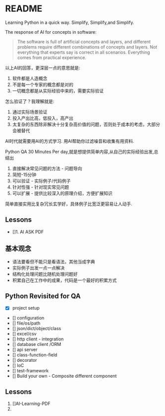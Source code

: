 # README
Learning Python in a quick way. Simplify, Simplify,and Simplify. 

The response of AI for concepts in software:
> The software is full of artificial concepts and layers,
> and different problems require different combinations of concepts and layers.
> Not everything that experts say is correct in all scenarios.
> Everything comes from practical experience.

以上AI的回答，更深层一点的意思就是:
1. 软件都是人造概念
2. 不是每一个专家的概念都是对的
3. 一切概念都是从实际经验中来的，需要实际验证

怎么验证了？我理解就是:
1. 通过实际场景验证
2. 投入产出比高，低投入，高产出
3. 太复杂的东西除非解决十分复杂高价值的问题，否则处于成本的考虑，大部分会被替代

AI时代就需要用AI的方式学习. 用AI帮助你过滤噪音和收集有用资料.

Python QA 30 Minutes Per day,就是想提供简单内容,从自己的实际经验出发,总结出
1. 直接解决常见问题的方法 - 问题导向
2. 简短-15分钟
3. 可以验证 - 实际例子/代码例子
4. 针对性强 - 针对现实常见问题
5. 可以扩展 - 提供比较深入的原理介绍，方便扩展知识

简单直接实用比复杂冗长玄学好，具体例子比宽泛更容易让人动手.

## Lessons

- []1. AI ASK PDF

## 基本观念

- 语法要看但不能只是看语法，其他当成字典
- 实际例子出发一点一点解决
- 结构化处理问题比随机处理问题好
- 积累自己在工作中的成果，代码是一个最好的积累方式

## Python Revisited for QA

- [X] project setup
- [] configuration
- [] file/os/path
- [] json/dict/object/class
- [] excel/csv
- [] http client - integration
- [] database client /ORM
- [] api server
- [] class-function-field
- [] decorator
- [] IoC
- [] test-framework
- [] Build your own - Composite different component


## Lessons

1. []AI-Learning-PDF
2. 